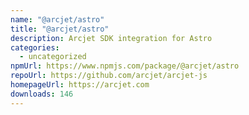 ```yaml
---
name: "@arcjet/astro"
title: "@arcjet/astro"
description: Arcjet SDK integration for Astro
categories:
  - uncategorized
npmUrl: https://www.npmjs.com/package/@arcjet/astro
repoUrl: https://github.com/arcjet/arcjet-js
homepageUrl: https://arcjet.com
downloads: 146
---
```


